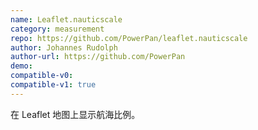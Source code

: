 ```yaml
---
name: Leaflet.nauticscale
category: measurement
repo: https://github.com/PowerPan/leaflet.nauticscale
author: Johannes Rudolph
author-url: https://github.com/PowerPan
demo:
compatible-v0:
compatible-v1: true
---
```


在 Leaflet 地图上显示航海比例。
